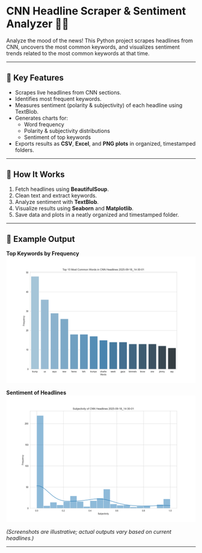 # CNN Headline Scraper & Sentiment Analyzer 📰✨

Analyze the mood of the news! This Python project scrapes headlines from CNN, uncovers the most common keywords, and visualizes sentiment trends related to the most common keywords at that time.  

---

## 🔹 Key Features

- Scrapes live headlines from CNN sections.  
- Identifies most frequent keywords.  
- Measures sentiment (polarity & subjectivity) of each headline using TextBlob.  
- Generates charts for:  
  - Word frequency  
  - Polarity & subjectivity distributions
  - Sentiment of top keywords  
- Exports results as **CSV**, **Excel**, and **PNG plots** in organized, timestamped folders.  

---

## 🔹 How It Works

1. Fetch headlines using **BeautifulSoup**.  
2. Clean text and extract keywords.  
3. Analyze sentiment with **TextBlob**.  
4. Visualize results using **Seaborn** and **Matplotlib**.  
5. Save data and plots in a neatly organized and timestamped folder.  

---

## 🔹 Example Output

**Top Keywords by Frequency**  
![word_counts_example](screenshots/word_count_example.png)  

**Sentiment of Headlines**  
![avg_polarity_example](screenshots/subjectivity_example.png)  

*(Screenshots are illustrative; actual outputs vary based on current headlines.)*  

---

